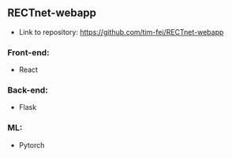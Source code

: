 ## RECTnet-webapp

- Link to repository: https://github.com/tim-fei/RECTnet-webapp

### Front-end:
- React

### Back-end:
- Flask

### ML:
- Pytorch
